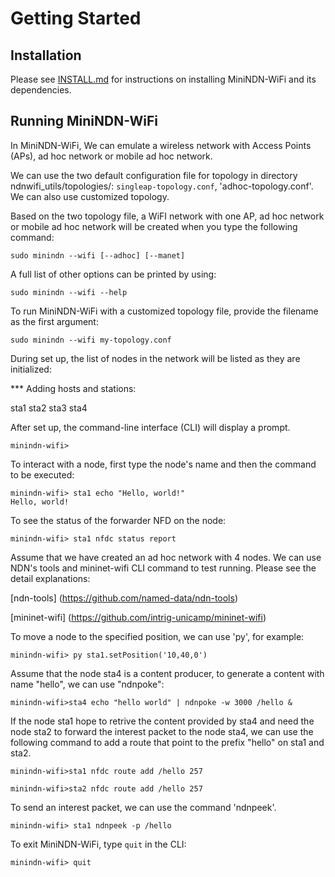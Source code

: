 Getting Started
===============

## Installation
Please see [INSTALL.md](../INSTALL.md) for instructions on installing MiniNDN-WiFi and its dependencies.

## Running MiniNDN-WiFi

In MiniNDN-WiFi, We can emulate a wireless network with Access Points (APs), ad hoc network or mobile ad hoc network.

We can use the two default configuration file for topology in directory ndnwifi_utils/topologies/: `singleap-topology.conf`, 'adhoc-topology.conf'. We can also use customized topology.

Based on the two topology file, a WiFI network with one AP, ad hoc network or mobile ad hoc network will be created when you type the following command: 

    sudo minindn --wifi [--adhoc] [--manet] 
    
A full list of other options can be printed by using:

    sudo minindn --wifi --help

To run MiniNDN-WiFi with a customized topology file, provide the filename as the first argument:

    sudo minindn --wifi my-topology.conf

During set up, the list of nodes in the network will be listed as they are initialized:

*** Adding hosts and stations:

sta1 sta2 sta3 sta4

After set up, the command-line interface (CLI) will display a prompt.

    minindn-wifi>

To interact with a node, first type the node's name and then the command to be executed:

    minindn-wifi> sta1 echo "Hello, world!"
    Hello, world!

To see the status of the forwarder NFD on the node:

    minindn-wifi> sta1 nfdc status report

Assume that we have created an ad hoc network with 4 nodes. We can use NDN's tools and mininet-wifi CLI command to test running. Please see the detail explanations:

   [ndn-tools] (https://github.com/named-data/ndn-tools)
   
   [mininet-wifi] (https://github.com/intrig-unicamp/mininet-wifi)

To move a node to the specified position, we can use 'py', for example:

    minindn-wifi> py sta1.setPosition('10,40,0')

Assume that the node sta4 is a content producer, to generate a content with name "hello", we can use "ndnpoke":

    minindn-wifi>sta4 echo "hello world" | ndnpoke -w 3000 /hello &
    
If the node sta1 hope to retrive the content provided by sta4 and need the node sta2 to forward the interest packet to the node sta4, we can use the following command to add a route that point to the prefix "hello" on sta1 and sta2.

    minindn-wifi>sta1 nfdc route add /hello 257
    
    minindn-wifi>sta2 nfdc route add /hello 257
    
To send an interest packet, we can use the command 'ndnpeek'.

    minindn-wifi> sta1 ndnpeek -p /hello
    
To exit MiniNDN-WiFi, type `quit` in the CLI:

    minindn-wifi> quit
